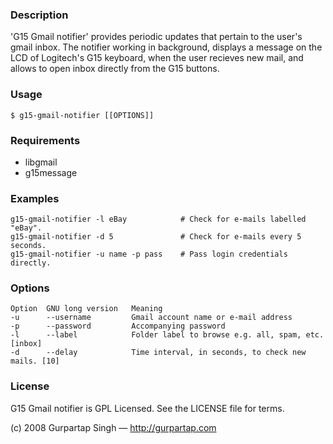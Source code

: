 ### Description

'G15 Gmail notifier' provides periodic updates that pertain to the user's gmail inbox. The notifier working in background, displays a message on the LCD of Logitech's G15 keyboard, when the user recieves new mail, and allows to open inbox directly from the G15 buttons.

### Usage

    $ g15-gmail-notifier [[OPTIONS]]

### Requirements

- libgmail
- g15message

### Examples

    g15-gmail-notifier -l eBay            # Check for e-mails labelled "eBay".
    g15-gmail-notifier -d 5               # Check for e-mails every 5 seconds.
    g15-gmail-notifier -u name -p pass    # Pass login credentials directly.

### Options

    Option  GNU long version   Meaning
    -u      --username         Gmail account name or e-mail address
    -p      --password         Accompanying password
    -l      --label            Folder label to browse e.g. all, spam, etc. [inbox]
    -d      --delay            Time interval, in seconds, to check new mails. [10]

### License

G15 Gmail notifier is GPL Licensed. See the LICENSE file for terms.

(c) 2008 Gurpartap Singh — http://gurpartap.com